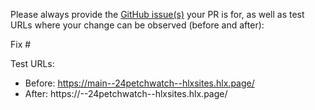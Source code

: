 Please always provide the [GitHub issue(s)](../issues) your PR is for, as well as test URLs where your change can be observed (before and after):

Fix #<gh-issue-id>

Test URLs:
- Before: https://main--24petchwatch--hlxsites.hlx.page/
- After: https://<branch>--24petchwatch--hlxsites.hlx.page/
